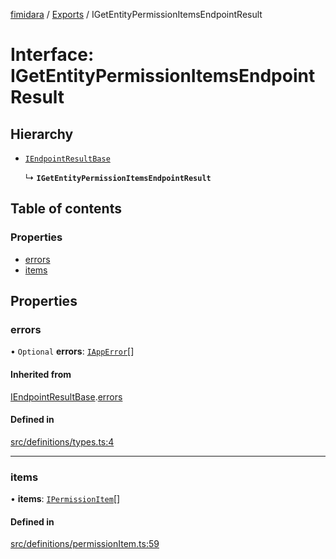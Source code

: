 [fimidara](../README.md) / [Exports](../modules.md) / IGetEntityPermissionItemsEndpointResult

# Interface: IGetEntityPermissionItemsEndpointResult

## Hierarchy

- [`IEndpointResultBase`](IEndpointResultBase.md)

  ↳ **`IGetEntityPermissionItemsEndpointResult`**

## Table of contents

### Properties

- [errors](IGetEntityPermissionItemsEndpointResult.md#errors)
- [items](IGetEntityPermissionItemsEndpointResult.md#items)

## Properties

### errors

• `Optional` **errors**: [`IAppError`](IAppError.md)[]

#### Inherited from

[IEndpointResultBase](IEndpointResultBase.md).[errors](IEndpointResultBase.md#errors)

#### Defined in

[src/definitions/types.ts:4](https://github.com/softkave/files-js/blob/353a07f/src/definitions/types.ts#L4)

___

### items

• **items**: [`IPermissionItem`](IPermissionItem.md)[]

#### Defined in

[src/definitions/permissionItem.ts:59](https://github.com/softkave/files-js/blob/353a07f/src/definitions/permissionItem.ts#L59)
